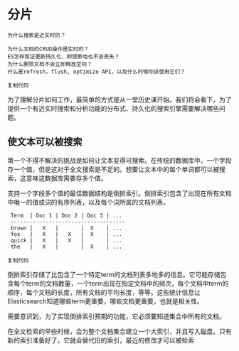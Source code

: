 # 分片

```
为什么搜索是近实时的？
```

```
为什么文档的CRUD操作是实时的？
ES怎样保证更新持久化，即使断电也不会丢失？
为什么删除文档不会立即释放空间？
什么是refresh，flush, optimize API，以及什么时候你该使用它们？

复制代码
```

为了理解分片如何工作，最简单的方式是从一堂历史课开始。我们将会看下，为了提供一个有近实时搜索和分析功能的分布式、持久化的搜索引擎需要解决哪些问题。

## 使文本可以被搜索

第一个不得不解决的挑战是如何让文本变得可搜索。在传统的数据库中，一个字段存一个值，但是这对于全文搜索是不足的。想要让文本中的每个单词都可以被搜索，这意味这数据库需要存多个值。

支持一个字段多个值的最佳数据结构是倒排索引。倒排索引包含了出现在所有文档中唯一的值或词的有序列表，以及每个词所属的文档列表。

```
 Term  | Doc 1 | Doc 2 | Doc 3 | ...
 ------------------------------------
 brown |   X   |       |  X    | ...
 fox   |   X   |   X   |  X    | ...
 quick |   X   |   X   |       | ...
 the   |   X   |       |  X    | ...

复制代码
```

倒排索引存储了比包含了一个特定term的文档列表多地多的信息。它可能存储包含每个term的文档数量，一个term出现在指定文档中的频次，每个文档中term的顺序，每个文档的长度，所有文档的平均长度，等等。这些统计信息让Elasticsearch知道哪些term更重要，哪些文档更重要，也就是相关性。

需要意识到，为了实现倒排索引预期的功能，它必须要知道集合中所有的文档。

在全文检索的早些时候，会为整个文档集合建立一个大索引，并且写入磁盘。只有新的索引准备好了，它就会替代旧的索引，最近的修改才可以被检索



